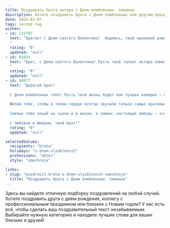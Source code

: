 ```yaml
---
title: Поздравить брата актера с Днем влюбленных. Смешное
description: Хотите поздравить брата с Днем влюбленных или другим праздником? Наш ИИ создаст незабываемое поздравление, а вы обязательно выделитесь среди других.  
date: 2025-01-07
tags: second tag
wishes:
- id: 132787
  text: "Братан! С Днем святого Валентина!  Надеюсь, твой нынешний романтический герой не окажется таким же капризным и требовательным, как режиссер на последней твоей роли.  Желаю тебе океан страсти, а не только сцены страсти в очередном сериале! Пусть любовь будет  ярче, чем софиты, и длительнее, чем очередной съемочный день!
  "
  rating: "0"
  updated: "null"
- id: 81854
  text: "Брат, с Днем святого Валентина! Пусть твой талант актера поможет тебе заполучить сердце любой \"Валентины\" и сыграть самую романтическую роль в жизни! 🎭❤️  Надеюсь, ты не запутаешься в декорациях и тексте, не перепутаешь сцену с жизнью, и твоя игра будет на высоте! 😉
  "
  rating: "0"
  updated: "null"
- id: 40977
  text: "Дорогой брат!
  
  С Днем влюбленных тебя! Пусть твоя жизнь будет как лучшая комедия — полна ярких моментов, неожиданных поворотов и, конечно, восторженных аплодисментов зрителей!
  
  Желаю тебе, чтобы в твоем сердце всегда звучали только самые красивые роли любви, а в твоей жизни не было никаких \"задних толп\" и \"недоработанных сцен\". Пусть твоя любимая будет не просто партнёршей по жизни, а настоящей соавторкой, которая с радостью поддержит в любых импровизациях!
  
  Смелых тебе акций на сцене и в жизни, и помни: настоящая любовь — это не только про влюбленность, но и про то, как вовремя выйти из роли «одиночки»!
  
  С любовью и юмором, твой брат!"
  rating: "0"
  updated: "null"

selectedValues:
  recipients: "brata"
  holidays: "s-dnem-vlyublennih"
  professions: "akter"
  style: "smeshnoje"

links:
- slug: "pozdravit-brata-s-dnem-vlyublennih-smeshnoje"
  title: "Поздравить брата с Днем влюбленных. Смешное"
---
```


Здесь вы найдете отличную подборку поздравлений на любой случай.
Хотите поздравить друга с днём рождения, коллегу с профессиональным праздником или близких с Новым годом? У нас есть всё, чтобы сделать ваш поздравительный текст незабываемым. Выбирайте нужную категорию и находите лучшие слова для ваших близких и друзей!
